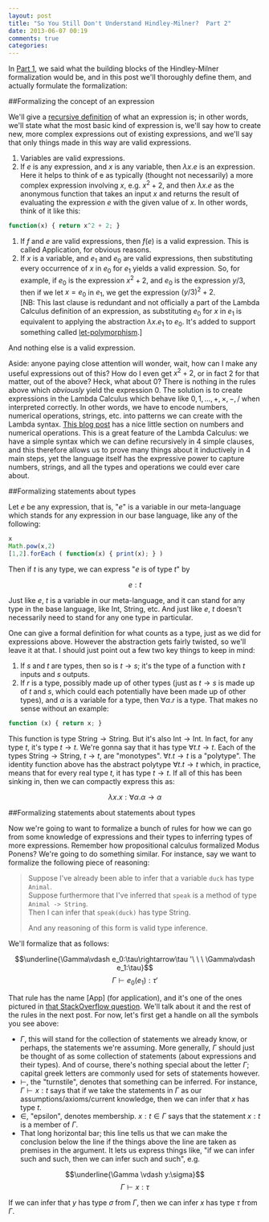 ```yaml
---
layout: post
title: "So You Still Don't Understand Hindley-Milner?  Part 2"
date: 2013-06-07 00:19
comments: true
categories: 
---
```

In [Part 1](/blog/2013/05/14/so-you-still-dont-understand-hindley-milner/), we said what the building blocks of the Hindley-Milner formalization would be, and in this post we'll thoroughly define them, and actually formulate the formalization:

##Formalizing the concept of an expression

We'll give a [recursive definition](http://en.wikipedia.org/wiki/Recursive_definition) of what an expression is; in other words, we'll state what the most basic kind of expression is, we'll say how to create new, more complex expressions out of existing expressions, and we'll say that only things made in this way are valid expressions.  
<!--more-->

1. Variables are valid expressions.  
1. If $e$ is any expression, and $x$ is any variable, then $\lambda x.e$ is an expression.  Here it helps to think of e as typically (thought not necessarily) a more complex expression involving $x$, e.g. $x^2+2$, and then $\lambda x.e$ as the anonymous function that takes an input $x$ and returns the result of evaluating the expression $e$ with the given value of $x$.  In other words, think of it like this:  
```javascript
function(x) { return x^2 + 2; }
```
1. If $f$ and $e$ are valid expressions, then $f(e)$ is a valid expression.  This is called Application, for obvious reasons.
1. If $x$ is a variable, and $e_1$ and $e_0$ are valid expressions, then substituting every occurrence of $x$ in $e_0$ for $e_1$ yields a valid expression.  So, for example, if $e_0$ is the expression $x^2 + 2$, and $e_0$ is the expression $y/3$, then if we let $x = e_0$ in $e_1$, we get the expression $(y/3)^2 + 2$.  
[NB: This last clause is redundant and not officially a part of the Lambda Calculus definition of an expression, as substituting $e_0$ for $x$ in $e_1$ is equivalent to applying the abstraction $\lambda x.e_1$ to $e_0$.  It's added to support something called [let-polymorphism](https://en.wikipedia.org/wiki/Hindley%E2%80%93Milner#Let-polymorphism).]

And nothing else is a valid expression.

Aside: anyone paying close attention will wonder, wait, how can I make any useful expressions out of this?  How do I even get $x^2 + 2$, or in fact $2$ for that matter, out of the above?  Heck, what about $0$?  There is nothing in the rules above which *obviously* yield the expression $0$.  The solution is to create expressions in the Lambda Calculus which behave like $0, 1, \dots, +, \times, -, /$ when interpreted correctly.  In other words, we have to encode numbers, numerical operations, strings, etc. into patterns we can create with the Lambda syntax. [This blog post](http://palmstroem.blogspot.com/2012/05/lambda-calculus-for-absolute-dummies.html) has a nice little section on numbers and numerical operations.  This is a great feature of the Lambda Calculus: we have a simple syntax which we can define recursively in 4 simple clauses, and this therefore allows us to prove many things about it inductively in 4 main steps, yet the language itself has the expressive power to capture numbers, strings, and all the types and operations we could ever care about.

##Formalizing statements about types

Let $e$ be any expression, that is, "$e$" is a variable in our meta-language which stands for any expression in our base language, like any of the following:

```javascript
x
Math.pow(x,2)
[1,2].forEach ( function(x) { print(x); } )
```

Then if $t$ is any type, we can express "$e$ is of type $t$" by  

$$e:t$$  

Just like $e$, $t$ is a variable in our meta-language, and it can stand for any type in the base language, like $\mathrm{Int}$, $\mathrm{String}$, etc.  And just like $e$, $t$ doesn't necessarily need to stand for any one type in particular.  

One can give a formal definition for what counts as a type, just as we did for expressions above.  However the abstraction gets fairly twisted, so we'll leave it at that.  I should just point out a few two key things to keep in mind:   

1. If $s$ and $t$ are types, then so is $t \rightarrow s$; it's the type of a function with $t$ inputs and $s$ outputs.  
1. If $r$ is a type, possibly made up of other types (just as $t \rightarrow s$ is made up of $t$ and $s$, which could each potentially have been made up of other types), and $\alpha$ is a variable for a type, then $\forall \alpha.r$ is a type.  That makes no sense without an example:

```javascript
function (x) { return x; }
```

This function is type $\mathrm{String} \rightarrow \mathrm{String}$.  But it's also $\mathrm{Int} \rightarrow \mathrm{Int}$.  In fact, for any type $t$, it's type $t \rightarrow t$.  We're gonna say that it has type $\forall t. t \rightarrow t$.  Each of the types $\mathrm{String} \rightarrow \mathrm{String}$, $t \rightarrow t$, are "monotypes". $\forall t. t \rightarrow t$ is a "polytype".  The identity function above has the abstract polytype $\forall t. t \rightarrow t$ which, in practice, means that for every real type $t$, it has type $t \rightarrow t$.  If all of this has been sinking in, then we can compactly express this as:

$$\lambda x.x:\forall\alpha.\alpha \rightarrow \alpha$$

##Formalizing statements about statements about types

Now we're going to want to formalize a bunch of rules for how we can go from some knowledge of expressions and their types to inferring types of more expressions.  Remember how propositional calculus formalized Modus Ponens?  We're going to do something similar.  For instance, say we want to formalize the following piece of reasoning:

> Suppose I've already been able to infer that a variable `duck` has type `Animal`.  
> Suppose furthermore that I've inferred that `speak` is a method of type `Animal -> String`.  
> Then I can infer that `speak(duck)` has type String.  
>   
> And any reasoning of this form is valid type inference.

We'll formalize that as follows:

$$\underline{\Gamma\vdash e_0:\tau\rightarrow\tau '\ \ \ \Gamma\vdash e_1:\tau}$$
$$\Gamma\vdash e_0(e_1):\tau '$$

That rule has the name [App] (for application), and it's one of the ones pictured in [that StackOverflow question](http://stackoverflow.com/questions/12532552/what-part-of-milner-hindley-do-you-not-understand).  We'll talk about it and the rest of the rules in the next post.  For now, let's first get a handle on all the symbols you see above:  

* $\Gamma$, this will stand for the collection of statements we already know, or perhaps, the statements we're assuming.  More generally, $\Gamma$ should just be thought of as some collection of statements (about expressions and their types).  And of course, there's nothing special about the letter $\Gamma$; capital greek letters are commonly used for sets of statements however.  
* $\vdash$, the "turnstile", denotes that something can be inferred.  For instance, $\Gamma \vdash x:t$ says that if we take the statements in $\Gamma$ as our assumptions/axioms/current knowledge, then we can infer that $x$ has type $t$.  
* $\in$, "epsilon", denotes membership.  $x:t \in \Gamma$ says that the statement $x:t$ is a member of $\Gamma$.
* That long horizontal bar; this line tells us that we can make the conclusion below the line if the things above the line are taken as premises in the argument.   It lets us express things like, "if we can infer such and such, then we can infer such and such", e.g.  

$$\underline{\Gamma \vdash y:\sigma}$$
$$\Gamma \vdash x:\tau$$  

If we can infer that $y$ has type $\sigma$ from $\Gamma$, then we can infer $x$ has type $\tau$ from $\Gamma$.  
